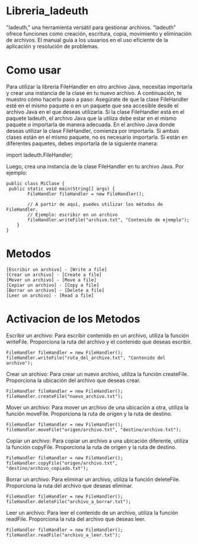 # Libreria_ladeuth
"ladeuth," una herramienta versátil para gestionar archivos. "ladeuth" ofrece funciones como creación, escritura, copia, movimiento y eliminación de archivos. El manual guía a los usuarios en el uso eficiente de la aplicación y resolución de problemas.

# Como usar 
Para utilizar la libreria FileHandler en otro archivo Java, necesitas importarla y crear una instancia de la clase en tu nuevo archivo. A continuación, te muestro cómo hacerlo paso a
paso:
Asegúrate de que la clase FileHandler esté en el mismo paquete o en un paquete que sea accesible desde el archivo Java en el que deseas utilizarla. Si la clase FileHandler está en el paquete ladeuth, el archivo Java que la utiliza debe estar en el mismo paquete o importarla de manera adecuada.
En el archivo Java donde deseas utilizar la clase FileHandler, comienza por importarla. Si ambas clases están en el mismo paquete, no es necesario importarla. Si están en diferentes paquetes, debes importarla de la siguiente manera:

import ladeuth.FileHandler;

Luego, crea una instancia de la clase FileHandler en tu archivo Java. Por ejemplo:
```
public class MiClase {
 public static void main(String[] args) {
        FileHandler fileHandler = new FileHandler();

        // A partir de aquí, puedes utilizar los métodos de FileHandler.
        // Ejemplo: escribir en un archivo
        fileHandler.writeFile("archivo.txt", "Contenido de ejemplo");
    }
}
```
# Metodos
```
[Escribir un archivo] - [Write a file]
[Crear un archivo] - [Create a file]
[Mover un archivo] - [Move a file]
[Copiar un archivo] - [Copy a file]
[Borrar un archivo] - [Delete a file]
[Leer un archivo] - [Read a file]
```
# Activacion de los Metodos

Escribir un archivo:
Para escribir contenido en un archivo, utiliza la función writeFile. Proporciona la ruta del archivo y el contenido que deseas escribir.
```
FileHandler fileHandler = new FileHandler();
fileHandler.writeFile("ruta_del_archivo.txt", "Contenido del archivo");
```
Crear un archivo:
Para crear un nuevo archivo, utiliza la función createFile. Proporciona la ubicación del archivo que deseas crear.
```
FileHandler fileHandler = new FileHandler();
fileHandler.createFile("nuevo_archivo.txt");
```
Mover un archivo:
Para mover un archivo de una ubicación a otra, utiliza la función moveFile. Proporciona la ruta de origen y la ruta de destino.
```
FileHandler fileHandler = new FileHandler();
fileHandler.moveFile("origen/archivo.txt", "destino/archivo.txt");
```
Copiar un archivo:
Para copiar un archivo a una ubicación diferente, utiliza la función copyFile. Proporciona la ruta de origen y la ruta de destino.
```
FileHandler fileHandler = new FileHandler();
fileHandler.copyFile("origen/archivo.txt", "destino/archivo_copiado.txt");
```
Borrar un archivo:
Para eliminar un archivo, utiliza la función deleteFile. Proporciona la ruta del archivo que deseas eliminar.
```
FileHandler fileHandler = new FileHandler();
fileHandler.deleteFile("archivo_a_borrar.txt");
```
Leer un archivo:
Para leer el contenido de un archivo, utiliza la función readFile. Proporciona la ruta del archivo que deseas leer.
```
FileHandler fileHandler = new FileHandler();
fileHandler.readFile("archivo_a_leer.txt");
```
